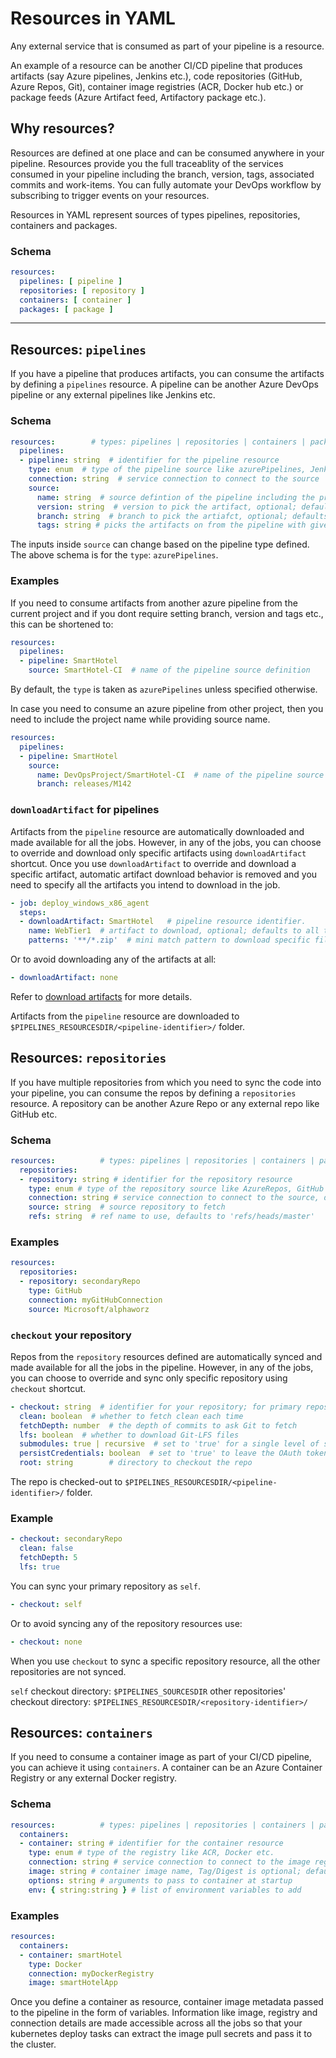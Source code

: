 # Resources in YAML

Any external service that is consumed as part of your pipeline is a resource. 

An example of a resource can be another CI/CD pipeline that produces artifacts (say Azure pipelines, Jenkins etc.), code repositories (GitHub, Azure Repos, Git), container image registries (ACR, Docker hub etc.) or package feeds (Azure Artifact feed, Artifactory package etc.).  

## Why resources?

Resources are defined at one place and can be consumed anywhere in your pipeline. Resources provide you the full traceablity of the services consumed in your pipeline including the branch, version, tags, associated commits and work-items. You can fully automate your DevOps workflow by subscribing to trigger events on your resources.

Resources in YAML represent sources of types pipelines, repositories, containers and packages.


### Schema

```yaml
resources:
  pipelines: [ pipeline ]  
  repositories: [ repository ]
  containers: [ container ]
  packages: [ package ]
```

---

## Resources: `pipelines`

If you have a pipeline that produces artifacts, you can consume the artifacts by defining a `pipelines` resource. A pipeline can be another Azure DevOps pipeline or any external pipelines like Jenkins etc.


### Schema

```yaml
resources:        # types: pipelines | repositories | containers | packages
  pipelines:
  - pipeline: string  # identifier for the pipeline resource
    type: enum  # type of the pipeline source like azurePipelines, Jenkins etc. 
    connection: string  # service connection to connect to the source
    source:  
      name: string  # source defintion of the pipeline including the project i.e. projectName/definition
      version: string  # version to pick the artifact, optional; defaults to Latest
      branch: string  # branch to pick the artiafct, optional; defaults to master branch
      tags: string # picks the artifacts on from the pipeline with given tag, optional; defaults to no tags.
```

The inputs inside `source` can change based on the pipeline type defined. The above schema is for the `type`: `azurePipelines`.


### Examples

If you need to consume artifacts from another azure pipeline from the current project and if you dont require setting branch, version and tags etc., this can be shortened to:

```yaml
resources:         
  pipelines:
  - pipeline: SmartHotel      
    source: SmartHotel-CI  # name of the pipeline source definition
```

By default, the `type` is taken as `azurePipelines` unless specified otherwise.


In case you need to consume an azure pipeline from other project, then you need to include the project name while providing source name.

```yaml
resources:         
  pipelines:
  - pipeline: SmartHotel      
    source: 
      name: DevOpsProject/SmartHotel-CI  # name of the pipeline source from different project <projectName>/<sourceName>
      branch: releases/M142
```

### `downloadArtifact` for pipelines

Artifacts from the `pipeline` resource are automatically downloaded and made available for all the jobs. However, in any of the jobs, you can choose to override and download only specific artifacts using `downloadArtifact` shortcut. Once you use `downloadArtifact` to override and download a specific artifact, automatic artifact download behavior is removed and you need to specify all the artifacts you intend to download in the job.


```yaml
- job: deploy_windows_x86_agent
  steps:
  - downloadArtifact: SmartHotel   # pipeline resource identifier.
    name: WebTier1  # artifact to download, optional; defaults to all the artifacts from the resource.
    patterns: '**/*.zip'  # mini match pattern to download specific files, optional; defaults to all files.
```

Or to avoid downloading any of the artifacts at all:

```yaml
- downloadArtifact: none
```


Refer to [download artifacts](https://github.com/Microsoft/azure-pipelines-yaml/blob/master/design/pipeline-artifacts.md#downloading-artifacts-downloadartifact) for more details.

Artifacts from the `pipeline` resource are downloaded to `$PIPELINES_RESOURCESDIR/<pipeline-identifier>/` folder.

## Resources: `repositories`

If you have multiple repositories from which you need to sync the code into your pipeline, you can consume the repos by defining a `repositories` resource. A repository can be another Azure Repo or any external repo like GitHub etc.


### Schema

```yaml
resources:          # types: pipelines | repositories | containers | packages
  repositories:
  - repository: string # identifier for the repository resource      
    type: enum # type of the repository source like AzureRepos, GitHub etc. In future this can extend to other source types
    connection: string # service connection to connect to the source, defaults to primary source connection
    source: string  # source repository to fetch
    refs: string  # ref name to use, defaults to 'refs/heads/master'
```

### Examples

```yaml
resources:         
  repositories:
  - repository: secondaryRepo      
    type: GitHub
    connection: myGitHubConnection
    source: Microsoft/alphaworz
```

### `checkout` your repository

Repos from the `repository` resources defined are automatically synced and made available for all the jobs in the pipeline. However, in any of the jobs, you can choose to override and sync only specific repository using `checkout` shortcut. 

```yaml
- checkout: string  # identifier for your repository; for primary repository use the keyword self.
  clean: boolean  # whether to fetch clean each time
  fetchDepth: number  # the depth of commits to ask Git to fetch
  lfs: boolean  # whether to download Git-LFS files
  submodules: true | recursive  # set to 'true' for a single level of submodules or 'recursive' to get submodules of submodules
  persistCredentials: boolean  # set to 'true' to leave the OAuth token in the Git config after the initial fetch
  root: string        # directory to checkout the repo
```

The repo is checked-out to `$PIPELINES_RESOURCESDIR/<pipeline-identifier>/` folder.

### Example

```yaml
- checkout: secondaryRepo  
  clean: false
  fetchDepth: 5
  lfs: true
```

You can sync your primary repository as `self`.
```yaml
- checkout: self  
```

Or to avoid syncing any of the repository resources use:

```yaml
- checkout: none
```

When you use `checkout` to sync a specific repository resource, all the other repositories are not synced. 

`self` checkout directory: `$PIPELINES_SOURCESDIR`
other repositories' checkout directory: `$PIPELINES_RESOURCESDIR/<repository-identifier>/`

## Resources: `containers`

If you need to consume a container image as part of your CI/CD pipeline, you can achieve it using `containers`. A container can be an Azure Container Registry or any external Docker registry.

### Schema

```yaml
resources:          # types: pipelines | repositories | containers | packages
  containers:
  - container: string # identifier for the container resource      
    type: enum # type of the registry like ACR, Docker etc. 
    connection: string # service connection to connect to the image registry, defaults to ACR??
    image: string # container image name, Tag/Digest is optional; defaults to latest image
    options: string # arguments to pass to container at startup
    env: { string:string } # list of environment variables to add
```

### Examples

```yaml
resources:         
  containers:
  - container: smartHotel 
    type: Docker
    connection: myDockerRegistry
    image: smartHotelApp 
```

Once you define a container as resource, container image metadata passed to the pipeline in the form of variables. Information like image, registry and connection details are made accessible across all the jobs so that your kubernetes deploy tasks can extract the image pull secrets and pass it to the cluster.
